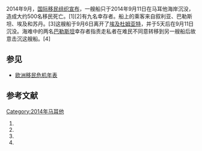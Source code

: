 2014年9月，[国际移民组织宣布](https://zh.wikipedia.org/wiki/国际移民组织 "wikilink")，一艘船只于2014年9月11日在马耳他海岸沉没，造成大约500名移民死亡。\[1\]\[2\]有九名幸存者。船上的乘客来自叙利亚、巴勒斯坦、埃及和苏丹。\[3\]这艘船于9月6日离开了[埃及](../Page/埃及.md "wikilink")[杜姆亚特](../Page/杜姆亚特.md "wikilink")，并于5天后在9月11日沉没。海难中的两名[巴勒斯坦](../Page/巴勒斯坦.md "wikilink")幸存者指责走私者在难民不同意转移到另一艘船后故意击沉这艘船。\[4\]

## 参见

  - [欧洲移民危机年表](../Page/欧洲移民危机年表.md "wikilink")

## 参考文献

[Category:2014年马耳他](https://zh.wikipedia.org/wiki/Category:2014年马耳他 "wikilink")

1.
2.
3.
4.
